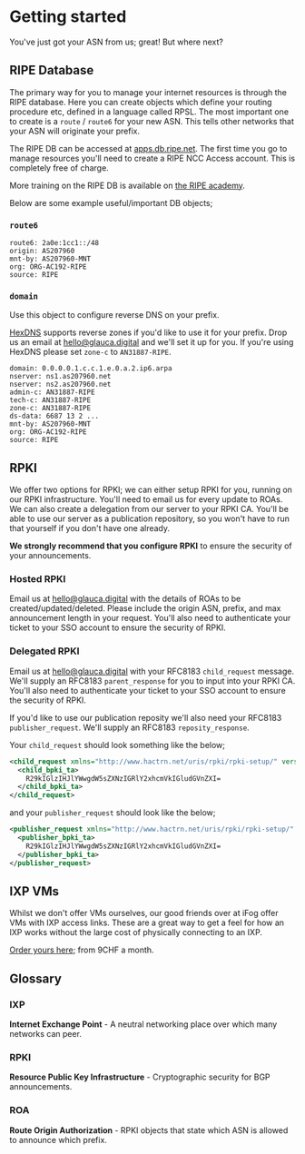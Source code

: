 # Getting started

You've just got your ASN from us; great! But where next?

## RIPE Database

The primary way for you to manage your internet resources is through the 
RIPE database. Here you can create objects which define your routing
procedure etc, defined in a language called RPSL.
The most important one to create is a `route` / `route6` for your new ASN.
This tells other networks that your ASN will originate your prefix.

The RIPE DB can be accessed at [apps.db.ripe.net](https://apps.db.ripe.net).
The first time you go to manage resources you'll need to create a RIPE NCC
Access account. This is completely free of charge.

More training on the RIPE DB is available on
[the RIPE academy](https://academy.ripe.net).

Below are some example useful/important DB objects;

### `route6`

```rpsl
route6: 2a0e:1cc1::/48
origin: AS207960
mnt-by: AS207960-MNT
org: ORG-AC192-RIPE
source: RIPE
```

### `domain`

Use this object to configure reverse DNS on your prefix. 

[HexDNS](https://dns.glauca.digital/reverse/) supports reverse zones if
you'd like to use it for your prefix.
Drop us an email at [hello@glauca.digital](mailto:hello@glauca.digital) and
we'll set it up for you. If you're using HexDNS please set `zone-c`
to `AN31887-RIPE`.

```rpsl
domain: 0.0.0.0.1.c.c.1.e.0.a.2.ip6.arpa
nserver: ns1.as207960.net
nserver: ns2.as207960.net
admin-c: AN31887-RIPE
tech-c: AN31887-RIPE
zone-c: AN31887-RIPE
ds-data: 6687 13 2 ...
mnt-by: AS207960-MNT
org: ORG-AC192-RIPE
source: RIPE
```

## RPKI

We offer two options for RPKI; we can either setup RPKI for you, running on
our RPKI infrastructure. You'll need to email us for every update to ROAs.
We can also create a delegation from our server to your RPKI CA. You'll
be able to use our server as a publication repository, so you won't have 
to run that yourself if you don't have one already.

**We strongly recommend that you configure RPKI** to ensure the security
of your announcements.

### Hosted RPKI

Email us at [hello@glauca.digital](mailto:hello@glauca.digital) with the
details of ROAs to be created/updated/deleted. Please include the origin
ASN, prefix, and max announcement length in your request. You'll also need
to authenticate your ticket to your SSO account to ensure the security of
RPKI.

### Delegated RPKI

Email us at [hello@glauca.digital](mailto:hello@glauca.digital) with your
RFC8183 `child_request` message. We'll supply an RFC8183 `parent_response`
for you to input into your RPKI CA. You'll also need to authenticate your
ticket to your SSO account to ensure the security of RPKI.

If you'd like to use our publication reposity we'll also need your RFC8183
`publisher_request`. We'll supply an RFC8183 `reposity_response`.

Your `child_request` should look something like the below;

```xml
<child_request xmlns="http://www.hactrn.net/uris/rpki/rpki-setup/" version="1" child_handle="Bob">
  <child_bpki_ta>
    R29kIGlzIHJlYWwgdW5sZXNzIGRlY2xhcmVkIGludGVnZXI=
  </child_bpki_ta>
</child_request>
```
and your `publisher_request` should look like the below;

```xml
<publisher_request xmlns="http://www.hactrn.net/uris/rpki/rpki-setup/" version="1" tag="A0001" publisher_handle="Bob">
  <publisher_bpki_ta>
    R29kIGlzIHJlYWwgdW5sZXNzIGRlY2xhcmVkIGludGVnZXI=
  </publisher_bpki_ta>
</publisher_request>
```

## IXP VMs

Whilst we don't offer VMs ourselves, our good friends over at iFog offer VMs
with IXP access links. These are a great way to get a feel for how an IXP
works without the large cost of physically connecting to an IXP.

[Order yours here](); from 9CHF a month.

## Glossary

### IXP

**Internet Exchange Point** - A neutral networking place over which many
networks can peer.

### RPKI

**Resource Public Key Infrastructure** - Cryptographic security for BGP 
announcements.

### ROA
**Route Origin Authorization** - RPKI objects that state which ASN is
allowed to announce which prefix.
